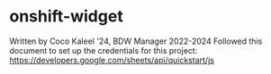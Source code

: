 # onshift-widget
Written by Coco Kaleel '24, BDW Manager 2022-2024
Followed this document to set up the credentials for this project: https://developers.google.com/sheets/api/quickstart/js

